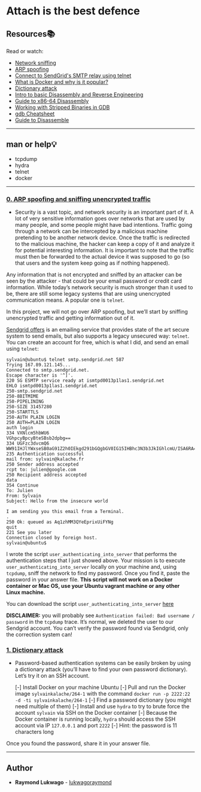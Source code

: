 # Attach is the best defence

## Resources:books:
Read or watch:
* [Network sniffing](https://www.lifewire.com/definition-of-sniffer-817996)
* [ARP spoofing](https://www.veracode.com/security/arp-spoofing)
* [Connect to SendGrid's SMTP relay using telnet](https://docs.sendgrid.com/ui/account-and-settings/troubleshooting-delays-and-latency)
* [What is Docker and why is it popular?](https://www.zdnet.com/article/what-is-docker-and-why-is-it-so-darn-popular/)
* [Dictionary attack](https://en.wikipedia.org/wiki/Dictionary_attack)
* [Intro to basic Disassembly and Reverse Engineering](https://perspectiverisk.com/intro-to-basic-disassembly-reverse-engineering/)
* [Guide to x86-64 Disassembly](https://web.stanford.edu/class/archive/cs/cs107/cs107.1222/guide/x86-64.html#common-instructions)
* [Working with Stripped Binaries in GDB](https://tr0id.medium.com/working-with-stripped-binaries-in-gdb-cacacd7d5a33)
* [gdb Cheatsheet](https://gist.github.com/williballenthin/8bd6e29ad8504b9cb308039f675ee889)
* [Guide to Disassemble](https://gist.github.com/jarun/ea47cc31f1b482d5586138472139d090)
---
## man or help:bulb:
* tcpdump
* hydra
* telnet
* docker

---

### [0. ARP spoofing and sniffing unencrypted traffic](./0-sniffing)
* Security is a vast topic, and network security is an important part of it. A lot of very sensitive information goes over networks that are used by many people, and some people might have bad intentions. Traffic going through a network can be intercepted by a malicious machine pretending to be another network device. Once the traffic is redirected to the malicious machine, the hacker can keep a copy of it and analyze it for potential interesting information. It is important to note that the traffic must then be forwarded to the actual device it was supposed to go (so that users and the system keep going as if nothing happened).

Any information that is not encrypted and sniffed by an attacker can be seen by the attacker - that could be your email password or credit card information. While today’s network security is much stronger than it used to be, there are still some legacy systems that are using unencrypted communication means. A popular one is `telnet`.

In this project, we will not go over ARP spoofing, but we’ll start by sniffing unencrypted traffic and getting information out of it.

[Sendgrid offers](https://sendgrid.com/) is an emailing service that provides state of the art secure system to send emails, but also supports a legacy unsecured way: `telnet`. You can create an account for free, which is what I did, and send an email using `telnet`:
```
sylvain@ubuntu$ telnet smtp.sendgrid.net 587
Trying 167.89.121.145...
Connected to smtp.sendgrid.net.
Escape character is '^]'.
220 SG ESMTP service ready at ismtpd0013p1las1.sendgrid.net
EHLO ismtpd0013p1las1.sendgrid.net
250-smtp.sendgrid.net
250-8BITMIME
250-PIPELINING
250-SIZE 31457280
250-STARTTLS
250-AUTH PLAIN LOGIN
250 AUTH=PLAIN LOGIN
auth login           
334 VXNlcm5hbWU6
VGhpcyBpcyBteSBsb2dpbg==
334 UGFzc3dvcmQ6
WW91IHJlYWxseSB0aG91Z2h0IEkgd291bGQgbGV0IG15IHBhc3N3b3JkIGhlcmU/ISA6RA==
235 Authentication successful
mail from: sylvain@kalache.fr
250 Sender address accepted
rcpt to: julien@google.com
250 Recipient address accepted
data
354 Continue
To: Julien
From: Sylvain
Subject: Hello from the insecure world

I am sending you this email from a Terminal.
.
250 Ok: queued as Aq1zhMM3QYeEprixUiFYNg
quit
221 See you later
Connection closed by foreign host.
sylvain@ubuntu$ 
```
I wrote the script `user_authenticating_into_server` that performs the authentication steps that I just showed above. Your mission is to execute `user_authenticating_into_server` locally on your machine and, using `tcpdump`, sniff the network to find my password. Once you find it, paste the password in your answer file. **This script will not work on a Docker container or Mac OS, use your Ubuntu vagrant machine or any other Linux machine.**

You can download the script `user_authenticating_into_server` [here](user_authenticating_into_server)

**DISCLAIMER:** you will probably see `Authentication failed: Bad username / password` in the `tcpdump` trace. It’s normal, we deleted the user to our Sendgrid account. You can’t verify the password found via Sendgrid, only the correction system can!

### [1. Dictionary attack](./1-dictionary_attack)
* Password-based authentication systems can be easily broken by using a dictionary attack (you’ll have to find your own password dictionary). Let’s try it on an SSH account.

	[-] Install Docker on your machine Ubuntu
	[-] Pull and run the Docker image `sylvainkalache/264-1` with the command `docker run -p 2222:22 -d -ti sylvainkalache/264-1`
	[-] Find a password dictionary (you might need multiple of them)
    [-] Install and use `hydra` to try to brute force the account `sylvain` via SSH on the Docker container
    [-] Because the Docker container is running locally, `hydra` should access the SSH account via IP `127.0.0.1` and port `2222`
    [-] Hint: the password is 11 characters long

Once you found the password, share it in your answer file.

---

## Author
* **Raymond Lukwago** - [lukwagoraymond](https://github.com/lukwagoraymond)
